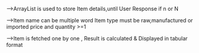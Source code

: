 



-->ArrayList is used to store Item details,until User Response if n or N

-->Item name can be multiple word
   Item type must be raw,manufactured or imported
   price and quantity >=1

-->Item is fetched one by one , Result is calculated & Displayed in tabular format

